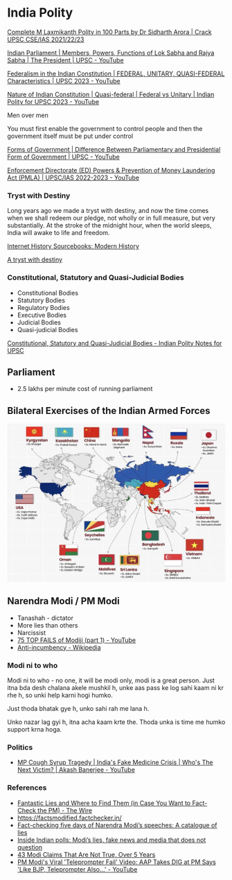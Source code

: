 # India Polity

[Complete M Laxmikanth Polity in 100 Parts by Dr Sidharth Arora | Crack UPSC CSE/IAS 2021/22/23](https://www.youtube.com/watch?v=TXhSrKJ1ahk)

[Indian Parliament | Members, Powers, Functions of Lok Sabha and Rajya Sabha | The President | UPSC - YouTube](https://www.youtube.com/watch?v=pb8b87e1re4)

[Federalism in the Indian Constitution | FEDERAL, UNITARY, QUASI-FEDERAL Characteristics | UPSC 2023 - YouTube](https://www.youtube.com/watch?v=eot9SkDhjck)

[Nature of Indian Constitution | Quasi-federal | Federal vs Unitary | Indian Polity for UPSC 2023 - YouTube](https://www.youtube.com/watch?v=fvgubWPaFr4)

Men over men

You must first enable the government to control people and then the government itself must be put under control

[Forms of Government | Difference Between Parliamentary and Presidential Form of Government | UPSC - YouTube](https://www.youtube.com/watch?v=PJt2N2ZtvL8)

[Enforcement Directorate (ED) Powers & Prevention of Money Laundering Act (PMLA) | UPSC/IAS 2022-2023 - YouTube](https://www.youtube.com/watch?v=0a0kwKRosOQ)

### Tryst with Destiny

Long years ago we made a tryst with destiny, and now the time comes when we shall redeem our pledge, not wholly or in full measure, but very substantially. At the stroke of the midnight hour, when the world sleeps, India will awake to life and freedom.

[Internet History Sourcebooks: Modern History](https://sourcebooks.fordham.edu/mod/1947nehru1.asp)

[A tryst with destiny](https://www.cam.ac.uk/files/a-tryst-with-destiny/index.html)

### Constitutional, Statutory and Quasi-Judicial Bodies

- Constitutional Bodies
- Statutory Bodies
- Regulatory Bodies
- Executive Bodies
- Judicial Bodies
- Quasi-judicial Bodies

[Constitutional, Statutory and Quasi-Judicial Bodies - Indian Polity Notes for UPSC](https://byjus.com/free-ias-prep/constitutional-statutory-and-quasi-judicial-bodies/)

## Parliament

- 2.5 lakhs per minute cost of running parliament

## Bilateral Exercises of the Indian Armed Forces

![image](../../../media/Screenshot%202024-12-21%20at%2011.47.56%20PM.jpg)

## Narendra Modi / PM Modi

- Tanashah - dictator
- More lies than others
- Narcissist
- [75 TOP FAILS of Modiji (part 1) - YouTube](https://www.youtube.com/watch?v=Lr8sh3_sKA0)
- [Anti-incumbency - Wikipedia](https://en.wikipedia.org/wiki/Anti-incumbency)

### Modi ni to who

Modi ni to who - no one, it will be modi only, modi is a great person. Just itna bda desh chalana akele mushkil h, unke aas pass ke log sahi kaam ni kr rhe h, so unki help karni hogi humko.

Just thoda bhatak gye h, unko sahi rah me lana h.

Unko nazar lag gyi h, itna acha kaam krte the. Thoda unka is time me humko support krna hoga.

### Politics

- [MP Cough Syrup Tragedy \| India's Fake Medicine Crisis \| Who's The Next Victim? \| Akash Banerjee - YouTube](https://www.youtube.com/watch?v=nPytG61BX5o)

### References

- [Fantastic Lies and Where to Find Them (in Case You Want to Fact-Check the PM) - The Wire](https://thewire.in/politics/fantastic-lies-and-where-to-find-them-in-case-you-want-to-fact-check-the-pm)
- https://factsmodified.factchecker.in/
- [Fact-checking five days of Narendra Modi’s speeches: A catalogue of lies](https://scroll.in/article/1067126/fact-checking-five-days-of-narendra-modis-speeches-a-catalogue-of-lies)
- [Inside Indian polls: Modi’s lies, fake news and media that does not question](https://www.newslaundry.com/2024/04/18/inside-indian-polls-modis-lies-fake-news-and-media-that-does-not-question)
- [43 Modi Claims That Are Not True, Over 5 Years](https://www.factchecker.in/43-modi-claims-that-are-not-true-over-5-years/)
- [PM Modi's Viral 'Teleprompter Fail' Video: AAP Takes DIG at PM Says 'Like BJP, Teleprompter Also...' - YouTube](https://www.youtube.com/watch?v=hJD57DSDQpY&ab_channel=OneindiaNews)
